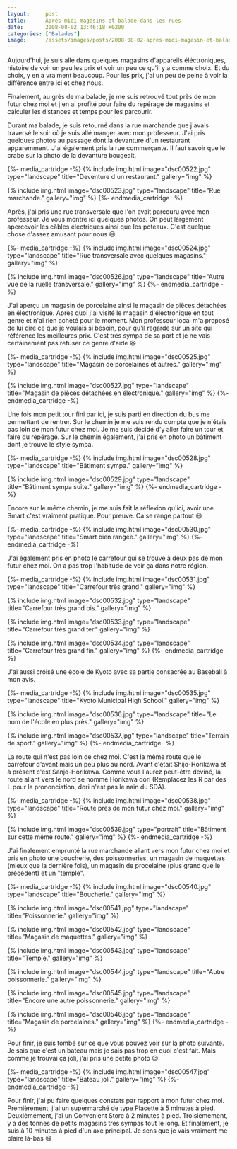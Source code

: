 ```yaml
---
layout:     post
title:      Après-midi magasins et balade dans les rues
date:       2008-08-02 13:46:18 +0200
categories: ["Balades"]
image:      /assets/images/posts/2008-08-02-apres-midi-magasin-et-balade-dans-les-rues/dsc00527.jpg
---
```


Aujourd'hui, je suis allé dans quelques magasins d'appareils éléctroniques, histoire de voir un peu les prix et
voir un peu ce qu'il y a comme choix. Et du choix, y en a vraiment beaucoup. Pour les prix, j'ai un peu de peine à
voir la différence entre ici et chez nous.

<!--more-->

Finalement, au grès de ma balade, je me suis retrouvé tout près de mon futur chez moi et j'en ai profité pour faire
du repérage de magasins et calculer les distances et temps pour les parcourir.

Durant ma balade, je suis retourné dans la rue marchande que j'avais traversé le soir où je suis allé manger avec
mon professeur. J'ai pris quelques photos au passage dont la devanture d'un restaurant apparemment. J'ai également
pris la rue commerçante. Il faut savoir que le crabe sur la photo de la devanture bougeait.

{%- media_cartridge -%}
{% include img.html
    image="dsc00522.jpg"
    type="landscape"
    title="Deventure d'un restaurant."
    gallery="img"
%}

{% include img.html
    image="dsc00523.jpg"
    type="landscape"
    title="Rue marchande."
    gallery="img"
%}
{%- endmedia_cartridge -%}

Après, j'ai pris une rue transversale que l'on avait parcouru avec mon professeur. Je vous montre ici quelques
photos. On peut largement apercevoir les câbles électriques ainsi que les poteaux. C'est quelque chose d'assez
amusant pour nous :laughing:

{%- media_cartridge -%}
{% include img.html
    image="dsc00524.jpg"
    type="landscape"
    title="Rue transversale avec quelques magasins."
    gallery="img"
%}

{% include img.html
    image="dsc00526.jpg"
    type="landscape"
    title="Autre vue de la ruelle transversale."
    gallery="img"
%}
{%- endmedia_cartridge -%}

J'ai aperçu un magasin de porcelaine ainsi le magasin de pièces détachées en électronique. Après quoi j'ai visité
le magasin d'électronique en tout genre et n'ai rien acheté pour le moment. Mon professeur local m'a proposé de lui
dire ce que je voulais si besoin, pour qu'il regarde sur un site qui référence les meilleures prix. C'est très
sympa de sa part et je ne vais certainement pas refuser ce genre d'aide :laughing:

{%- media_cartridge -%}
{% include img.html
    image="dsc00525.jpg"
    type="landscape"
    title="Magasin de porcelaines et autres."
    gallery="img"
%}

{% include img.html
    image="dsc00527.jpg"
    type="landscape"
    title="Magasin de pièces détachées en électronique."
    gallery="img"
%}
{%- endmedia_cartridge -%}

Une fois mon petit tour fini par ici, je suis parti en direction du bus me permettant de rentrer. Sur le chemin je
me suis rendu compte que je n'étais pas loin de mon futur chez moi. Je me suis décidé d'y aller faire un tour et
faire du repérage. Sur le chemin également, j'ai pris en photo un bâtiment dont je trouve le style sympa.

{%- media_cartridge -%}
{% include img.html
    image="dsc00528.jpg"
    type="landscape"
    title="Bâtiment sympa."
    gallery="img"
%}

{% include img.html
    image="dsc00529.jpg"
    type="landscape"
    title="Bâtiment sympa suite."
    gallery="img"
%}
{%- endmedia_cartridge -%}

Encore sur le même chemin, je me suis fait la réflexion qu'ici, avoir une Smart c'est vraiment pratique. Pour
preuve. Ca se range partout :laughing:

{%- media_cartridge -%}
{% include img.html
    image="dsc00530.jpg"
    type="landscape"
    title="Smart bien rangée."
    gallery="img"
%}
{%- endmedia_cartridge -%}

J'ai également pris en photo le carrefour qui se trouve à deux pas de mon futur chez moi. On a pas trop l'habitude
de voir ça dans notre région.

{%- media_cartridge -%}
{% include img.html
    image="dsc00531.jpg"
    type="landscape"
    title="Carrefour très grand."
    gallery="img"
%}

{% include img.html
    image="dsc00532.jpg"
    type="landscape"
    title="Carrefour très grand bis."
    gallery="img"
%}

{% include img.html
    image="dsc00533.jpg"
    type="landscape"
    title="Carrefour très grand ter."
    gallery="img"
%}

{% include img.html
    image="dsc00534.jpg"
    type="landscape"
    title="Carrefour très grand fin."
    gallery="img"
%}
{%- endmedia_cartridge -%}

J'ai aussi croisé une école de Kyoto avec sa partie consacrée au Baseball à mon avis.

{%- media_cartridge -%}
{% include img.html
    image="dsc00535.jpg"
    type="landscape"
    title="Kyoto Municipal High School."
    gallery="img"
%}

{% include img.html
    image="dsc00536.jpg"
    type="landscape"
    title="Le nom de l'école en plus près."
    gallery="img"
%}

{% include img.html
    image="dsc00537.jpg"
    type="landscape"
    title="Terrain de sport."
    gallery="img"
%}
{%- endmedia_cartridge -%}

La route qui n'est pas loin de chez moi. C'est la même route que le carrefour d'avant mais un peu plus au nord.
Avant c'était Shijo-Horikawa et à présent c'est Sanjo-Horikawa. Comme vous l'aurez peut-être deviné, la route
allant vers le nord se nomme Horikawa dori (Remplacez les R par des L pour la prononciation, dori n'est pas le nain
du SDA).

{%- media_cartridge -%}
{% include img.html
    image="dsc00538.jpg"
    type="landscape"
    title="Route près de mon futur chez moi."
    gallery="img"
%}

{% include img.html
    image="dsc00539.jpg"
    type="portrait"
    title="Bâtiment sur cette même route."
    gallery="img"
%}
{%- endmedia_cartridge -%}

J'ai finalement emprunté la rue marchande allant vers mon futur chez moi et pris en photo une boucherie, des
poissonneries, un magasin de maquettes (mieux que la dernière fois), un magasin de procelaine (plus grand que le
précédent) et un "temple".

{%- media_cartridge -%}
{% include img.html
    image="dsc00540.jpg"
    type="landscape"
    title="Boucherie."
    gallery="img"
%}

{% include img.html
    image="dsc00541.jpg"
    type="landscape"
    title="Poissonnerie."
    gallery="img"
%}

{% include img.html
    image="dsc00542.jpg"
    type="landscape"
    title="Magasin de maquettes."
    gallery="img"
%}

{% include img.html
    image="dsc00543.jpg"
    type="landscape"
    title="Temple."
    gallery="img"
%}

{% include img.html
    image="dsc00544.jpg"
    type="landscape"
    title="Autre poissonnerie."
    gallery="img"
%}

{% include img.html
    image="dsc00545.jpg"
    type="landscape"
    title="Encore une autre poissonnerie."
    gallery="img"
%}

{% include img.html
    image="dsc00546.jpg"
    type="landscape"
    title="Magasin de porcelaines."
    gallery="img"
%}
{%- endmedia_cartridge -%}

Pour finir, je suis tombé sur ce que vous pouvez voir sur la photo suivante. Je sais que c'est un bateau mais je
sais pas trop en quoi c'est fait. Mais comme je trouvai ça joli, j'ai pris une petite photo :wink:

{%- media_cartridge -%}
{% include img.html
    image="dsc00547.jpg"
    type="landscape"
    title="Bateau joli."
    gallery="img"
%}
{%- endmedia_cartridge -%}

Pour finir, j'ai pu faire quelques constats par rapport à mon futur chez moi. Premièrement, j'ai un supermarché de
type Placette à 5 minutes à pied. Deuxièmement, j'ai un Convenient Store à 2 minutes à pied. Troisièmement, y a des
tonnes de petits magasins très sympas tout le long. Et finalement, je suis à 10 minutes à pied d'un axe principal.
Je sens que je vais vraiment me plaire là-bas :laughing: